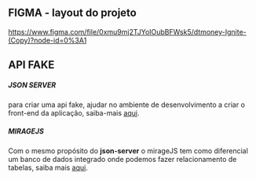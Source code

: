 ## FIGMA - layout do projeto

https://www.figma.com/file/0xmu9mj2TJYoIOubBFWsk5/dtmoney-Ignite-(Copy)?node-id=0%3A1

## API FAKE

##### JSON SERVER

para criar uma api fake, ajudar no ambiente de desenvolvimento a criar o front-end da aplicação, saiba-mais [aqui](https://github.com/typicode/json-server).

##### MIRAGEJS

Com o mesmo propósito do **json-server** o mirageJS tem como diferencial um banco de dados integrado onde podemos fazer relacionamento de tabelas, saiba mais [aqui](https://miragejs.com/).
